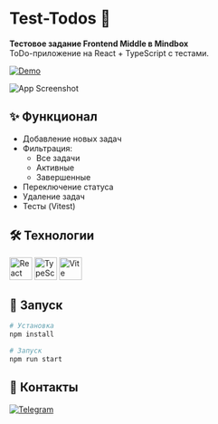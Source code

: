 # Test-Todos 📝

**Тестовое задание Frontend Middle в Mindbox**  
ToDo-приложение на React + TypeScript с тестами.

[![Demo](https://img.shields.io/badge/Live-Demo-green?style=for-the-badge)](https://emelyanovi.github.io/test-todos/)


![App Screenshot](https://i.imgur.com/your-screenshot.png)

## ✨ Функционал
- Добавление новых задач
- Фильтрация:
  - Все задачи
  - Активные
  - Завершенные
- Переключение статуса
- Удаление задач
- Тесты (Vitest)

## 🛠 Технологии
<p align="left">
  <img src="https://cdn.jsdelivr.net/gh/devicons/devicon/icons/react/react-original.svg" width="40" title="React"/>
  <img src="https://cdn.jsdelivr.net/gh/devicons/devicon/icons/typescript/typescript-original.svg" width="40" title="TypeScript"/>
  <img src="https://vitejs.dev/logo.svg" width="40" title="Vite"/>
</p>

## 🚀 Запуск
```bash
# Установка
npm install

# Запуск
npm run start
```

## 🤝 Контакты
[![Telegram](https://img.shields.io/badge/Telegram-2CA5E0?style=for-the-badge&logo=telegram&logoColor=white)](https://t.me/front_emelyanov)
